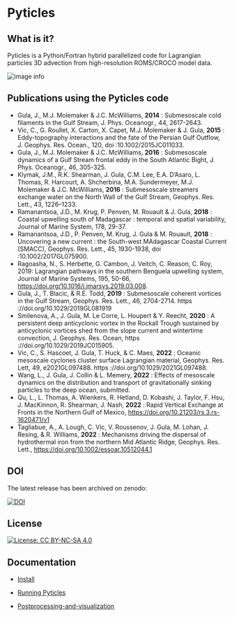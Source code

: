 # Pyticles

## What is it?


Pyticles is a Python/Fortran hybrid parallelized code for Lagrangian particles 3D advection from high-resolution ROMS/CROCO model data.



![image info](./Figures/2d_advection.png)


## Publications using the Pyticles code

- Gula, J., M.J. Molemaker & J.C. McWilliams, **2014** : Submesoscale cold filaments in the Gulf Stream, J. Phys. Oceanogr., 44, 2617-2643.
- Vic, C., G. Roullet, X. Carton, X. Capet, M.J. Molemaker & J. Gula, **2015** : Eddy-topography interactions and the fate of the Persian Gulf Outflow, J. Geophys. Res. Ocean., 120, doi :10.1002/2015JC011033.
- Gula, J., M.J. Molemaker & J.C. McWilliams, **2016** : Submesoscale dynamics of a Gulf Stream frontal eddy in the South Atlantic Bight, J. Phys. Oceanogr., 46, 305-325.
- Klymak, J.M., R.K. Shearman, J. Gula, C.M. Lee, E.A. D’Asaro, L. Thomas, R. Harcourt, A. Shcherbina, M.A. Sundermeyer, M.J. Molemaker & J.C. McWilliams, **2016** : Submesoscale streamers exchange water on the North Wall of the Gulf Stream, Geophys. Res. Lett., 43, 1226–1233.
- Ramanantsoa, J.D., M. Krug, P. Penven, M. Rouault & J. Gula, **2018** : Coastal upwelling south of Madagascar : temporal and spatial variability, Journal of Marine System, 178, 29-37.
- Ramanantsoa, J.D., P. Penven, M. Krug, J. Gula & M. Rouault, **2018** : Uncovering a new current : the South-west MAdagascar Coastal Current (SMACC), Geophys. Res. Lett., 45, 1930-1938, doi :10.1002/2017GL075900.
- Ragoasha, N., S. Herbette, G. Cambon, J. Veitch, C. Reason, C. Roy, 2019: Lagrangian pathways in the southern Benguela upwelling system, Journal of Marine Systems, 195, 50-66, https://doi.org/10.1016/j.jmarsys.2019.03.008.
- Gula, J., T. Blacic, & R.E. Todd, **2019** : Submesoscale coherent vortices in the Gulf Stream, Geophys. Res. Lett., 46, 2704-2714. https ://doi.org/10.1029/2019GL081919
- Smilenova, A., J. Gula, M. Le Corre, L. Houpert & Y. Reecht, **2020** : A persistent deep anticyclonic vortex in the Rockall Trough sustained by anticyclonic vortices shed from the slope current and wintertime convection, J. Geophys. Res. Ocean, https ://doi.org/10.1029/2019JC015905.
- Vic, C., S. Hascoet, J. Gula, T. Huck, & C. Maes, **2022** : Oceanic mesoscale cyclones cluster surface Lagrangian material, Geophys. Res. Lett, 49, e2021GL097488. https ://doi.org/10.1029/2021GL097488.
- Wang, L., J. Gula, J. Collin & L. Memery, **2022** : Effects of mesoscale dynamics on the distribution and transport of gravitationally sinking particles to the deep ocean, submitted.
- Qu, L., L. Thomas, A. Wienkers, R. Hetland, D. Kobashi, J. Taylor, F. Hsu, J. MacKinnon, R. Shearman, J. Nash, **2022** : Rapid Vertical Exchange at Fronts in the Northern Gulf of Mexico, https://doi.org/10.21203/rs.3.rs-1620471/v1
- Tagliabue, A., A. Lough, C. Vic, V. Roussenov, J. Gula, M. Lohan, J. Resing, & R. Williams, **2022** : Mechanisms driving the dispersal of hydrothermal iron from the northern Mid Atlantic Ridge, Geophys. Res. Lett., https://doi.org/10.1002/essoar.10512044.1

## DOI

The latest release has been archived on zenodo:

[![DOI](https://zenodo.org/badge/DOI/10.5281/zenodo.4973786.svg)](https://doi.org/10.5281/zenodo.4973786)



## License

[![License: CC BY-NC-SA 4.0](https://img.shields.io/badge/License-CC%20BY--NC--SA%204.0-lightgrey.svg)](http://creativecommons.org/licenses/by-nc-sa/4.0/)

## Documentation

- [Install](Docs/install.md)

- [Running Pyticles](Docs/running-pyticles.md)

- [Postprocessing-and-visualization](Docs/postprocessing.md)
